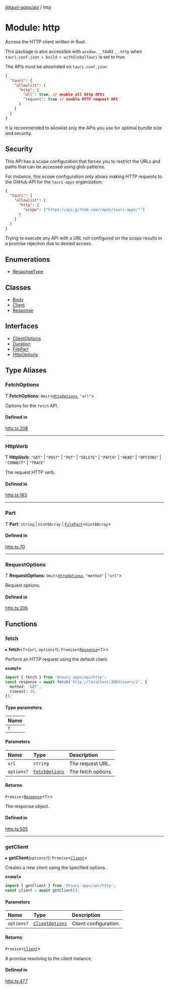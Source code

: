 [@tauri-apps/api](../README.md) / http

# Module: http

Access the HTTP client written in Rust.

This package is also accessible with `window.__TAURI__.http` when `tauri.conf.json > build > withGlobalTauri` is set to true.

The APIs must be allowlisted on `tauri.conf.json`:
```json
{
  "tauri": {
    "allowlist": {
      "http": {
        "all": true, // enable all http APIs
        "request": true // enable HTTP request API
      }
    }
  }
}
```
It is recommended to allowlist only the APIs you use for optimal bundle size and security.

## Security

This API has a scope configuration that forces you to restrict the URLs and paths that can be accessed using glob patterns.

For instance, this scope configuration only allows making HTTP requests to the GitHub API for the `tauri-apps` organization:
```json
{
  "tauri": {
    "allowlist": {
      "http": {
        "scope": ["https://api.github.com/repos/tauri-apps/*"]
      }
    }
  }
}
```
Trying to execute any API with a URL not configured on the scope results in a promise rejection due to denied access.

## Enumerations

- [ResponseType](../enums/http.ResponseType.md)

## Classes

- [Body](../classes/http.Body.md)
- [Client](../classes/http.Client.md)
- [Response](../classes/http.Response.md)

## Interfaces

- [ClientOptions](../interfaces/http.ClientOptions.md)
- [Duration](../interfaces/http.Duration.md)
- [FilePart](../interfaces/http.FilePart.md)
- [HttpOptions](../interfaces/http.HttpOptions.md)

## Type Aliases

### FetchOptions

Ƭ **FetchOptions**: `Omit`<[`HttpOptions`](../interfaces/http.HttpOptions.md), ``"url"``\>

Options for the `fetch` API.

#### Defined in

[http.ts:208](https://github.com/tauri-apps/tauri/blob/dc432ef/tooling/api/src/http.ts#L208)

___

### HttpVerb

Ƭ **HttpVerb**: ``"GET"`` \| ``"POST"`` \| ``"PUT"`` \| ``"DELETE"`` \| ``"PATCH"`` \| ``"HEAD"`` \| ``"OPTIONS"`` \| ``"CONNECT"`` \| ``"TRACE"``

The request HTTP verb.

#### Defined in

[http.ts:183](https://github.com/tauri-apps/tauri/blob/dc432ef/tooling/api/src/http.ts#L183)

___

### Part

Ƭ **Part**: `string` \| `Uint8Array` \| [`FilePart`](../interfaces/http.FilePart.md)<`Uint8Array`\>

#### Defined in

[http.ts:70](https://github.com/tauri-apps/tauri/blob/dc432ef/tooling/api/src/http.ts#L70)

___

### RequestOptions

Ƭ **RequestOptions**: `Omit`<[`HttpOptions`](../interfaces/http.HttpOptions.md), ``"method"`` \| ``"url"``\>

Request options.

#### Defined in

[http.ts:206](https://github.com/tauri-apps/tauri/blob/dc432ef/tooling/api/src/http.ts#L206)

## Functions

### fetch

▸ **fetch**<`T`\>(`url`, `options?`): `Promise`<[`Response`](../classes/http.Response.md)<`T`\>\>

Perform an HTTP request using the default client.

**`example`**
```typescript
import { fetch } from '@tauri-apps/api/http';
const response = await fetch('http://localhost:3003/users/2', {
  method: 'GET',
  timeout: 30,
});
```

#### Type parameters

| Name |
| :------ |
| `T` |

#### Parameters

| Name | Type | Description |
| :------ | :------ | :------ |
| `url` | `string` | The request URL. |
| `options?` | [`FetchOptions`](http.md#fetchoptions) | The fetch options. |

#### Returns

`Promise`<[`Response`](../classes/http.Response.md)<`T`\>\>

The response object.

#### Defined in

[http.ts:505](https://github.com/tauri-apps/tauri/blob/dc432ef/tooling/api/src/http.ts#L505)

___

### getClient

▸ **getClient**(`options?`): `Promise`<[`Client`](../classes/http.Client.md)\>

Creates a new client using the specified options.

**`example`**
```typescript
import { getClient } from '@tauri-apps/api/http';
const client = await getClient();
```

#### Parameters

| Name | Type | Description |
| :------ | :------ | :------ |
| `options?` | [`ClientOptions`](../interfaces/http.ClientOptions.md) | Client configuration. |

#### Returns

`Promise`<[`Client`](../classes/http.Client.md)\>

A promise resolving to the client instance.

#### Defined in

[http.ts:477](https://github.com/tauri-apps/tauri/blob/dc432ef/tooling/api/src/http.ts#L477)
